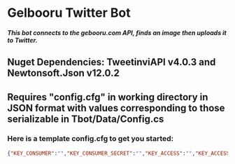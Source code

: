 # Gelbooru Twitter Bot

##### This bot connects to the gebooru.com API, finds an image then uploads it to Twitter.

## Nuget Dependencies: TweetinviAPI v4.0.3 and Newtonsoft.Json v12.0.2
## Requires "config.cfg" in working directory in JSON format with values corresponding to those serializable in Tbot/Data/Config.cs
### Here is a template config.cfg to get you started:
```json
{"KEY_CONSUMER":"","KEY_CONSUMER_SECRET":"","KEY_ACCESS":"","KEY_ACCESS_SECRET":"","KEY_GELBOORU_API":"","KEY_GELBOORU_USER_ID":,"PAGE_IMAGE_LIMIT":50,"PAGE_INDEX_MAX":2,"PAGE_SEARCH_TAGS":[""],"POST_INTERVAL_MINS":60}
```
